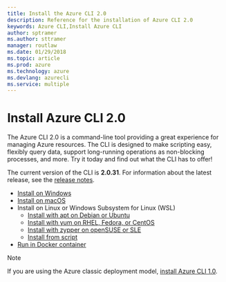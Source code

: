 ```yaml
---
title: Install the Azure CLI 2.0
description: Reference for the installation of Azure CLI 2.0
keywords: Azure CLI,Install Azure CLI
author: sptramer
ms.author: sttramer
manager: routlaw
ms.date: 01/29/2018
ms.topic: article
ms.prod: azure
ms.technology: azure
ms.devlang: azurecli
ms.service: multiple
---
```


# Install Azure CLI 2.0

The Azure CLI 2.0 is a command-line tool providing a great experience for managing Azure resources. The CLI is designed
to make scripting easy, flexibly query data, support long-running operations as non-blocking processes, and more. Try it today and
find out what the CLI has to offer!

The current version of the CLI is __2.0.31__. For information about the latest release, see the [release notes](release-notes-azure-cli.md).

* [Install on Windows](install-azure-cli-windows.md)
* [Install on macOS](install-azure-cli-macos.md)
* Install on Linux or Windows Subsystem for Linux (WSL)
  * [Install with apt on Debian or Ubuntu](install-azure-cli-apt.md)
  * [Install with yum on RHEL, Fedora, or CentOS ](install-azure-cli-yum.md)
  * [Install with zypper on openSUSE or SLE ](install-azure-cli-zypper.md)
  * [Install from script](install-azure-cli-linux.md)
* [Run in Docker container](run-azure-cli-docker.md)

> [!NOTE]
> If you are using the Azure classic deployment model, [install Azure CLI 1.0](install-cli-version-1.0.md).

